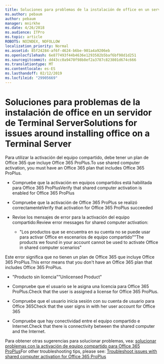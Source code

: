 ```yaml
---
title: Soluciones para problemas de la instalación de office en un servidor de Terminal Server
ms.author: pebaum
author: pebaum
manager: mnirkhe
ms.date: 4/26/2018
ms.audience: ITPro
ms.topic: article
ROBOTS: NOINDEX, NOFOLLOW
localization_priority: Normal
ms.assetid: 85f24284-af6f-4624-b6be-901a4a9206eb
ms.openlocfilehash: 6e877493f44b4636e1293582b5baf6bf98d1d251
ms.sourcegitcommit: dd43cc0a9470f98b8ef2a3787c823801d674c666
ms.translationtype: MT
ms.contentlocale: es-ES
ms.lasthandoff: 02/12/2019
ms.locfileid: "29905669"
---
```

# <a name="solutions-for-issues-around-installing-office-on-a-terminal-server"></a><span data-ttu-id="6f4e5-102">Soluciones para problemas de la instalación de office en un servidor de Terminal Server</span><span class="sxs-lookup"><span data-stu-id="6f4e5-102">Solutions for issues around installing office on a Terminal Server</span></span>

<span data-ttu-id="6f4e5-103">Para utilizar la activación del equipo compartido, debe tener un plan de Office 365 que incluye Office 365 ProPlus.</span><span class="sxs-lookup"><span data-stu-id="6f4e5-103">To use shared computer activation, you must have an Office 365 plan that includes Office 365 ProPlus.</span></span>
  
- <span data-ttu-id="6f4e5-104">Compruebe que la activación en equipos compartidos está habilitada para Office 365 ProPlus</span><span class="sxs-lookup"><span data-stu-id="6f4e5-104">Verify that shared computer activation is enabled for Office 365 ProPlus</span></span>
    
- <span data-ttu-id="6f4e5-105">Compruebe que la activación de Office 365 ProPlus se realizó correctamente</span><span class="sxs-lookup"><span data-stu-id="6f4e5-105">Verify that activation for Office 365 ProPlus succeeded</span></span>
    
- <span data-ttu-id="6f4e5-106">Revise los mensajes de error para la activación del equipo compartido:</span><span class="sxs-lookup"><span data-stu-id="6f4e5-106">Review error messages for shared computer activation:</span></span>
    
  - <span data-ttu-id="6f4e5-107">"Los productos que se encuentra en su cuenta no se puede usar para activar Office en escenarios de equipo compartido"</span><span class="sxs-lookup"><span data-stu-id="6f4e5-107">"The products we found in your account cannot be used to activate Office in shared computer scenarios"</span></span>
  
<span data-ttu-id="6f4e5-108">Este error significa que no tienen un plan de Office 365 que incluye Office 365 ProPlus.</span><span class="sxs-lookup"><span data-stu-id="6f4e5-108">This error means that you don't have an Office 365 plan that includes Office 365 ProPlus.</span></span>
    
  - <span data-ttu-id="6f4e5-109">"Producto sin licencia"</span><span class="sxs-lookup"><span data-stu-id="6f4e5-109">"Unlicensed Product"</span></span>
    
  - <span data-ttu-id="6f4e5-110">Compruebe que el usuario se le asigna una licencia para Office 365 ProPlus.</span><span class="sxs-lookup"><span data-stu-id="6f4e5-110">Check that the user is assigned a license for Office 365 ProPlus.</span></span>
    
  - <span data-ttu-id="6f4e5-111">Compruebe que el usuario inicia sesión con su cuenta de usuario para Office 365</span><span class="sxs-lookup"><span data-stu-id="6f4e5-111">Check that the user signs in with her user account for Office 365</span></span>
    
  - <span data-ttu-id="6f4e5-112">Compruebe que hay conectividad entre el equipo compartido e Internet.</span><span class="sxs-lookup"><span data-stu-id="6f4e5-112">Check that there is connectivity between the shared computer and the Internet.</span></span>
    
<span data-ttu-id="6f4e5-113">Para obtener otras sugerencias para solucionar problemas, vea: [solucionar problemas con la activación de equipo compartido para Office 365 ProPlus](https://docs.microsoft.com/DeployOffice/troubleshoot-issues-with-shared-computer-activation-for-office-365-proplus)</span><span class="sxs-lookup"><span data-stu-id="6f4e5-113">For other troubleshooting tips, please see: [Troubleshoot issues with shared computer activation for Office 365 ProPlus](https://docs.microsoft.com/DeployOffice/troubleshoot-issues-with-shared-computer-activation-for-office-365-proplus)</span></span>
  

